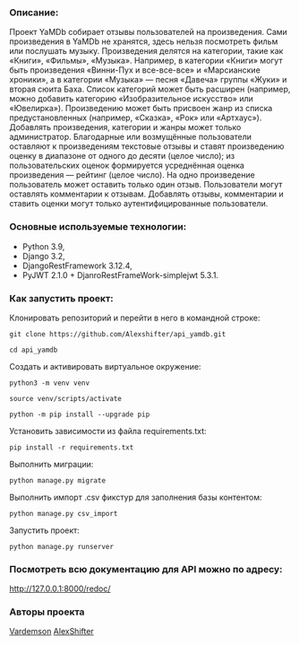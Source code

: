 ### Описание:

Проект YaMDb собирает отзывы пользователей на произведения. Сами произведения в YaMDb не хранятся, здесь нельзя посмотреть фильм или послушать музыку.
Произведения делятся на категории, такие как «Книги», «Фильмы», «Музыка». Например, в категории «Книги» могут быть произведения «Винни-Пух и все-все-все» и «Марсианские хроники», а в категории «Музыка» — песня «Давеча» группы «Жуки» и вторая сюита Баха. Список категорий может быть расширен (например, можно добавить категорию «Изобразительное искусство» или «Ювелирка»). 
Произведению может быть присвоен жанр из списка предустановленных (например, «Сказка», «Рок» или «Артхаус»). 
Добавлять произведения, категории и жанры может только администратор.
Благодарные или возмущённые пользователи оставляют к произведениям текстовые отзывы и ставят произведению оценку в диапазоне от одного до десяти (целое число); из пользовательских оценок формируется усреднённая оценка произведения — рейтинг (целое число). На одно произведение пользователь может оставить только один отзыв.
Пользователи могут оставлять комментарии к отзывам.
Добавлять отзывы, комментарии и ставить оценки могут только аутентифицированные пользователи.


### Основные используемые технологии:

* Python 3.9,
* Django 3.2,
* DjangoRestFramework 3.12.4,
* PyJWT 2.1.0 + DjanroRestFrameWork-simplejwt 5.3.1.

### Как запустить проект:

Клонировать репозиторий и перейти в него в командной строке:

```
git clone https://github.com/Alexshifter/api_yamdb.git
```

```
cd api_yamdb
```

Cоздать и активировать виртуальное окружение:

```
python3 -m venv venv
```

```
source venv/scripts/activate
```

```
python -m pip install --upgrade pip
```

Установить зависимости из файла requirements.txt:

```
pip install -r requirements.txt
```

Выполнить миграции:

```
python manage.py migrate
```
Выполнить импорт .csv фикстур для заполнения базы контентом:
```
python manage.py csv_import
```
Запустить проект:
```
python manage.py runserver
```
### Посмотреть всю документацию для API можно по адресу:
http://127.0.0.1:8000/redoc/
### Авторы проекта
[Vardemson](https://github.com/VardDemson)
[AlexShifter](https://github.com/AlexShifter)
